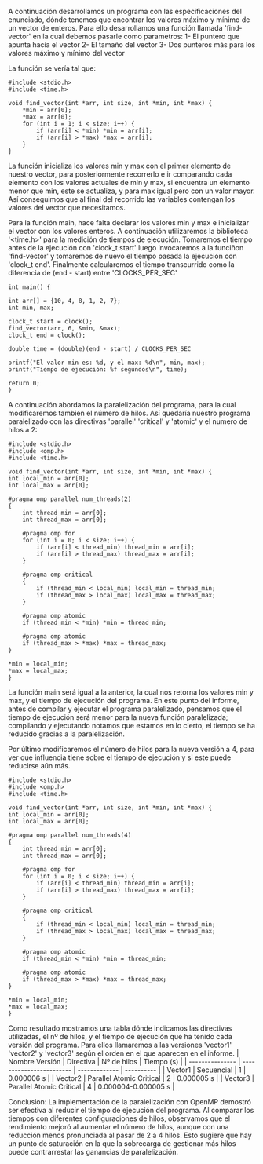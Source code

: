 A continuación desarrollamos un programa con las especificaciones del enunciado, dónde tenemos que encontrar los valores máximo
y mínimo de un vector de enteros. Para ello desarrollamos una función llamada 'find-vector' en la cual debemos pasarle como parametros: 
1- El puntero que apunta hacía el vector 
2- El tamaño del vector 
3- Dos punteros más para los valores máximo y mínimo del vector

La función se vería tal que:

    #include <stdio.h>
    #include <time.h>

    void find_vector(int *arr, int size, int *min, int *max) {
        *min = arr[0];
        *max = arr[0];
        for (int i = 1; i < size; i++) {
            if (arr[i] < *min) *min = arr[i];
            if (arr[i] > *max) *max = arr[i];
        }
    }

La función inicializa los valores min y max con el primer elemento de nuestro vector, para posteriormente recorrerlo e ir comparando cada 
elemento con los valores actuales de min y max, si encuentra un elemento menor que min, este se actualiza, y para max igual pero con un valor mayor. 
Así conseguimos que al final del recorrido las variables contengan los valores del vector que necesitamos.

Para la función main, hace falta declarar los valores min y max e inicializar el vector con los valores enteros. 
A continuación utilizaremos la biblioteca '<time.h>' para la medición de tiempos de ejecución. Tomaremos el tiempo antes de la ejecución
con 'clock_t start' luego invocaremos a la funciñon 'find-vector' y tomaremos de nuevo el tiempo pasada la ejecución con 'clock_t end'. 
Finalmente calcularemos el tiempo transcurrido como la diferencia de (end - start) entre 'CLOCKS_PER_SEC'

    int main() {

    int arr[] = {10, 4, 8, 1, 2, 7};
    int min, max;

    clock_t start = clock();
    find_vector(arr, 6, &min, &max);
    clock_t end = clock();

    double time = (double)(end - start) / CLOCKS_PER_SEC

    printf("El valor min es: %d, y el max: %d\n", min, max);
    printf("Tiempo de ejecución: %f segundos\n", time);

    return 0;
    }

A continuación abordamos la paralelización del programa, para la cual modificaremos también el número de hilos.
Así quedaría nuestro programa paralelizado con las directivas 'parallel' 'critical' y 'atomic' y el numero de hilos a 2:

    #include <stdio.h>
    #include <omp.h>
    #include <time.h>

    void find_vector(int *arr, int size, int *min, int *max) {
    int local_min = arr[0];
    int local_max = arr[0];

    #pragma omp parallel num_threads(2)
    {
        int thread_min = arr[0];
        int thread_max = arr[0];
        
        #pragma omp for
        for (int i = 0; i < size; i++) {
            if (arr[i] < thread_min) thread_min = arr[i];
            if (arr[i] > thread_max) thread_max = arr[i];
        }
        
        #pragma omp critical
        {
            if (thread_min < local_min) local_min = thread_min;
            if (thread_max > local_max) local_max = thread_max;
        }

        #pragma omp atomic
        if (thread_min < *min) *min = thread_min;

        #pragma omp atomic
        if (thread_max > *max) *max = thread_max;
    }

    *min = local_min;
    *max = local_max;
    }

La función main será igual a la anterior, la cual nos retorna los valores min y max, y el tiempo de ejecución del programa.
En este punto del informe, antes de compilar y ejecutar el programa paralelizado, pensamos que el tiempo de ejecución será menor
para la nueva función paralelizada; compilando y ejecutando notamos que estamos en lo cierto, el tiempo se ha reducido gracias a la paralelización.

Por último modificaremos el número de hilos para la nueva versión a 4, para ver que influencia tiene sobre el tiempo de ejecución y si este puede
reducirse aún más.

    #include <stdio.h>
    #include <omp.h>
    #include <time.h>

    void find_vector(int *arr, int size, int *min, int *max) {
    int local_min = arr[0];
    int local_max = arr[0];

    #pragma omp parallel num_threads(4)
    {
        int thread_min = arr[0];
        int thread_max = arr[0];
        
        #pragma omp for
        for (int i = 0; i < size; i++) {
            if (arr[i] < thread_min) thread_min = arr[i];
            if (arr[i] > thread_max) thread_max = arr[i];
        }
        
        #pragma omp critical
        {
            if (thread_min < local_min) local_min = thread_min;
            if (thread_max > local_max) local_max = thread_max;
        }

        #pragma omp atomic
        if (thread_min < *min) *min = thread_min;

        #pragma omp atomic
        if (thread_max > *max) *max = thread_max;
    }

    *min = local_min;
    *max = local_max;
    }

Como resultado mostramos una tabla dónde indicamos las directivas utilizadas, el nº de hilos, y el tiempo de ejecución que ha tenido cada versión del programa.
Para ellos llamaremos a las versiones 'vector1' 'vector2' y 'vector3' según el orden en el que aparecen en el informe.
|  Nombre Versión   |     Directiva             |  Nº de hilos  | Tiempo (s) |
|  ---------------  | ------------------------  | ------------- | ---------- |
|      Vector1      |  Secuencial               |      1        | 0.000006 s |
|      Vector2      | Parallel Atomic Critical  |      2        | 0.000005 s |
|      Vector3      | Parallel Atomic Critical  |      4        | 0.000004-0.000005 s |

Conclusion: La implementación de la paralelización con OpenMP demostró ser efectiva al reducir el tiempo de ejecución del programa. 
Al comparar los tiempos con diferentes configuraciones de hilos, observamos que el rendimiento mejoró al aumentar el número de hilos, aunque con una reducción menos pronunciada al pasar de 2 a 4 hilos. 
Esto sugiere que hay un punto de saturación en la que la sobrecarga de gestionar más hilos puede contrarrestar las ganancias de paralelización.
